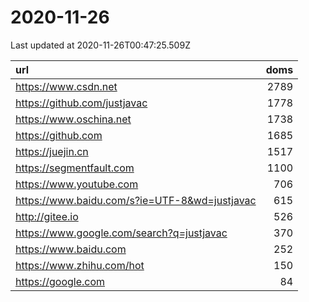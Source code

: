 # 2020-11-26

<!-- BEGIN -->
Last updated at  2020-11-26T00:47:25.509Z

url | doms
:- | -:
https://www.csdn.net | 2789
https://github.com/justjavac | 1778
https://www.oschina.net | 1738
https://github.com | 1685
https://juejin.cn | 1517
https://segmentfault.com | 1100
https://www.youtube.com | 706
https://www.baidu.com/s?ie=UTF-8&wd=justjavac | 615
http://gitee.io | 526
https://www.google.com/search?q=justjavac | 370
https://www.baidu.com | 252
https://www.zhihu.com/hot | 150
https://google.com | 84
<!-- END -->
